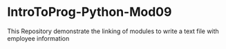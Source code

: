 # IntroToProg-Python-Mod09
This Repository demonstrate the linking of modules to write a text file with employee information
